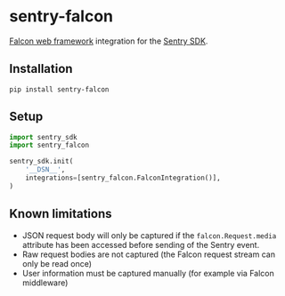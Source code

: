 # sentry-falcon

[Falcon web framework](https://falconframework.org/) integration for the [Sentry SDK](https://docs.sentry.io/error-reporting/quickstart/?platform=python).

## Installation

```
pip install sentry-falcon
```

## Setup

```python
import sentry_sdk
import sentry_falcon

sentry_sdk.init(
    '__DSN__',
    integrations=[sentry_falcon.FalconIntegration()],
)
```

## Known limitations

- JSON request body will only be captured if the `falcon.Request.media` attribute has been accessed before sending of the Sentry event.
- Raw request bodies are not captured (the Falcon request stream can only be read once)
- User information must be captured manually (for example via Falcon middleware)
